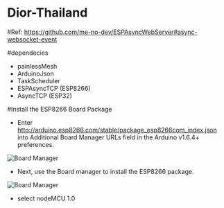 # Dior-Thailand

#Ref:
https://github.com/me-no-dev/ESPAsyncWebServer#async-websocket-event

#dependecies
- painlessMesh
- ArduinoJson
- TaskScheduler
- ESPAsyncTCP (ESP8266)
- AsyncTCP (ESP32)

#Install the ESP8266 Board Package
- Enter http://arduino.esp8266.com/stable/package_esp8266com_index.json into Additional Board Manager URLs field in the Arduino v1.6.4+ preferences.

![Board Manager](https://cdn-learn.adafruit.com/assets/assets/000/026/652/large1024/adafruit_products_Screen_Shot_2015-07-23_at_12.15.52_PM.png?1437668186)

- Next, use the Board manager to install the ESP8266 package.

 ![Board Manager](https://cdn-learn.adafruit.com/assets/assets/000/026/654/large1024/adafruit_products_Screen_Shot_2015-07-23_at_12.20.12_PM.png?1437668436)
 
- select nodeMCU 1.0
